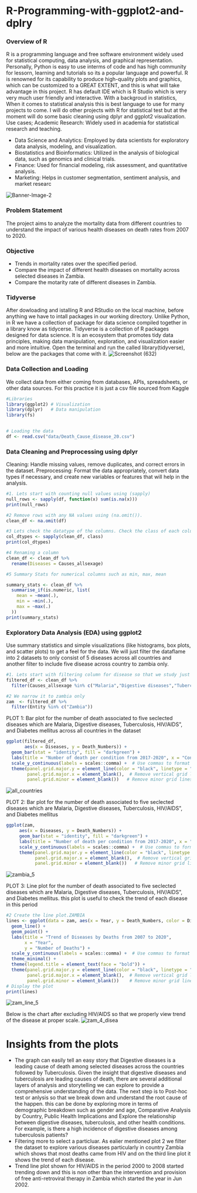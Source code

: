 # R-Programming-with-ggplot2-and-dplry
### Overview of R
R is a programming language and free software environment widely used for statistical computing, data analysis, and graphical representation. Personally, Python is easy to use interms of code and has high community for lessorn, learning and tutorials so its a popular language and powerful. R is renowned for its capability to produce high-quality plots and graphics, which can be customized to a GREAT EXTENT, and this is what will take advantage in this project. R has default IDE which is R Studio which is very very much user friendly and interactive. With a backgroud in statistics, When it comes to statistical analysis this is best language to use for many projects to come. I will do other projects with R for statistical test but at the moment will do some basic cleaning using dplyr and ggplot2 visualization. Use cases;
Academic Research: Widely used in academia for statistical research and teaching.
- Data Science and Analytics: Employed by data scientists for exploratory data analysis, modeling, and visualization.
- Biostatistics and Bioinformatics: Utilized in the analysis of biological data, such as genomics and clinical trials.
- Finance: Used for financial modeling, risk assessment, and quantitative analysis.
- Marketing: Helps in customer segmentation, sentiment analysis, and market researc

![Banner-Image-2](https://github.com/Ackson507/R-Programming-with-ggplot2-and-dplry/assets/84422970/a9bcc4ba-38f8-4768-928d-1b9c46187ed1)


### Problem Statement
The project aims to analyze the mortality data from different countries to understand the impact of various health diseases on death rates from 2007 to 2020.

### Objective
- Trends in mortality rates over the specified period.
- Compare the impact of different health diseases on mortality across selected diseases in Zambia.
- Compare the motarity rate of different diseases in Zambia.

### Tidyverse
After dowloading and istalling R and RStudio on the local machine, before anything we have to intall packages in our working directory. Unlike Python, in R we have a collection of package for data science compiled together in  a library know as tidycerse. Tidyverse is a collection of R packages designed for data science. It is an ecosystem that promotes tidy data principles, making data manipulation, exploration, and visualization easier and more intuitive. Open the terminal and run the called library(tidyverse), below are the packages that come with it.
![Screenshot (632)](https://github.com/Ackson507/R-Programming-with-ggplot2-and-dplry/assets/84422970/6a05eed3-b3e3-4cd5-90f5-70f4a5702de8)

### Data Collection and Loading
We collect data from either coming from databases, APIs, spreadsheets, or other data sources. For this practice it is just a csv file sourced from Kaggle
```R
#Libraries
library(ggplot2) # Visualization
library(dplyr)   # Data manipulation
library(fs)

 
# Loading the data
df <- read.csv("data/Death_Cause_disease_20.csv")

```

### Data Cleaning and Preprocessing using dplyr

Cleaning: Handle missing values, remove duplicates, and correct errors in the dataset.
Preprocessing: Format the data appropriately, convert data types if necessary, and create new variables or features that will help in the analysis.

```r
#1. Lets start with counting null values using (sapply) 
null_rows <- sapply(df, function(x) sum(is.na(x)))
print(null_rows)

#2 Remove rows with any NA values using (na.omit()).
clean_df <- na.omit(df)

#3 Lets check the datatype of the columns. Check the class of each column first
col_dtypes <- sapply(clean_df, class)
print(col_dtypes)

#4 Renaming a column
clean_df <- clean_df %>%
  rename(Diseases = Causes_allsexage)

#5 Summary Stats for numerical columns such as min, max, mean

summary_stats <- clean_df %>%
  summarise_if(is.numeric, list(
    mean = ~mean(.),
    min = ~min(.),
    max = ~max(.)
  ))
print(summary_stats)

```

### Exploratory Data Analysis (EDA) using ggplot2
Use summary statistics and simple visualizations (like histograms, box plots, and scatter plots) to get a feel for the data. We will just filter the dataflame into 2 datasets to only consist of 5 diseases across all countries and another filter to include five disease across country to zambia only.

```r
#1. Lets start with filtering column for disease so that we study just five condition in our df_clean
filtered_df <- clean_df %>%
  filter(Causes_allsexage %in% c("Malaria","Digestive diseases","Tuberculosis","HIV/AIDS","Diabetes mellitus"))

#2 We narrow it to zambia only
zam  <- filtered_df %>%
  filter(Entity %in% c("Zambia"))
```

PLOT 1: Bar plot  for the number of death associated to five seclected diseases which are Malaria, Digestive diseases, Tuberculosis, HIV/AIDS", and Diabetes mellitus across all countries in the dataset
```r
ggplot(filtered_df, 
       aes(x = Diseases, y = Death_Numbers)) +
  geom_bar(stat = "identity", fill = "darkgreen") +
  labs(title = "Number of death per condition from 2017-2020", x = "Conditions", y = "Number of deaths") +
  scale_y_continuous(labels = scales::comma) +  # Use commas to format y-axis labels
  theme(panel.grid.major.y = element_line(color = "black", linetype = "dotted"),  # Customize horizontal grid lines
        panel.grid.major.x = element_blank(),  # Remove vertical grid lines
        panel.grid.minor = element_blank())   # Remove minor grid lines

```
![all_countries](https://github.com/Ackson507/R-Programming-with-ggplot2-and-dplry/assets/84422970/a36aa770-94a3-40d0-9843-30cfb8b42db0)

PLOT 2: Bar plot for the number of death associated to five seclected diseases which are Malaria, Digestive diseases, Tuberculosis, HIV/AIDS", and Diabetes mellitus
```r
ggplot(zam, 
     aes(x = Diseases, y = Death_Numbers)) +
     geom_bar(stat = "identity", fill = "darkgreen") +
     labs(title = "Number of death per condition from 2017-2020", x = "Conditions", y = "Number of deaths") +
     scale_y_continuous(labels = scales::comma) +  # Use commas to format y-axis labels
     theme(panel.grid.major.y = element_line(color = "black", linetype = "dotted"),  # Customize horizontal grid lines
           panel.grid.major.x = element_blank(),  # Remove vertical grid lines
           panel.grid.minor = element_blank())   # Remove minor grid lines
```
![zambia_5](https://github.com/Ackson507/R-Programming-with-ggplot2-and-dplry/assets/84422970/6cc754bb-c3c8-4700-a3e9-2b15fbeac1d1)


PLOT 3: Line plot for the number of death associated to five seclected diseases which are Malaria, Digestive diseases, Tuberculosis, HIV/AIDS", and Diabetes mellitus. this plot is useful to check the trend of each disease in this period
```r
#2 Create the line plot.ZAMBIA
lines <- ggplot(data = zam, aes(x = Year, y = Death_Numbers, color = Diseases)) +
  geom_line() +
  geom_point() +
  labs(title = "Trend of Diseases by Deaths from 2007 to 2020",
       x = "Year",
       y = "Number of Deaths") +
  scale_y_continuous(labels = scales::comma) +  # Use commas to format y-axis labels
  theme_minimal() +
  theme(legend.title = element_text(face = "bold")) +
  theme(panel.grid.major.y = element_line(color = "black", linetype = "dotted"),  # Customize horizontal grid lines
        panel.grid.major.x = element_blank(),  # Remove vertical grid lines
        panel.grid.minor = element_blank())    # Remove minor grid lines
# Display the plot
print(lines)
```
![zam_line_5](https://github.com/Ackson507/R-Programming-with-ggplot2-and-dplry/assets/84422970/f45e7aae-69e7-4420-acd0-b1a1b49a202e)

Below is the chart after excluding HIV/AIDS so that we properly view trend of the disease at proper scale.
![zam_4_disea](https://github.com/Ackson507/R-Programming-with-ggplot2-and-dplry/assets/84422970/0e424578-95e6-489b-897c-bb45bbb61255)

# Insights from the plots
-  The graph can easily tell an easy story that Digestive diseases is a leading cause of death among selected diseases across the countries followed by Tuberculosis. Given the insight that digestive diseases and tuberculosis are leading causes of death, there are several additional layers of analysis and storytelling we can explore to provide a comprehensive understanding of the data. The next step is to Post-hoc test or anlysis so that we break down and understand the root cause of the happen. this can be done by exploring more in terms of demographic breakdown such as gender and age, Comparative Analysis by Country, Public Health Implications and Explore the relationship between digestive diseases, tuberculosis, and other health conditions. For example, is there a high incidence of digestive diseases among tuberculosis patients?
-  Filtering more to select a particluar. As ealier mentioned plot 2 we filter the dataset to explore various diseases particularly in country Zambia which shows that most deaths came from HIV and on the third line plot it shows the trend of each disease.
-  Trend line plot shown for HIV/AIDS in the period 2000 to 2008 started trending down and this is non other than the intervention and provision of free anti-retroviral therapy in Zambia which started the year in Jun 2002.













